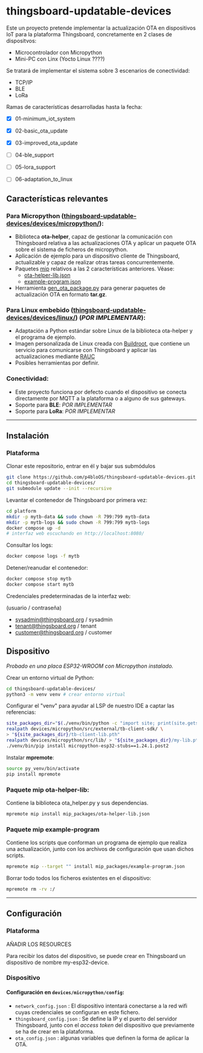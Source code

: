 # thingsboard-updatable-devices

Este un proyecto pretende implementar la actualización OTA en dispositivos IoT para la plataforma Thingsboard, concretamente en 2 clases de dispositvos:
- Microcontrolador con Micropython
- Mini-PC con Linx (Yocto Linux ????)

Se tratará de implementar el sistema sobre 3 escenarios de conectividad:
- TCP/IP
- BLE
- LoRa

Ramas de características desarrolladas hasta la fecha:
- [x] 01-minimum_iot_system
- [x] 02-basic_ota_update
- [x] 03-improved_ota_update
- [ ] 04-ble_support
- [ ] 05-lora_support
- [ ] 06-adaptation_to_linux


## Características relevantes

### Para **Micropython** ([thingsboard-updatable-devices/devices/micropython/](https://github.com/p4bloOS/thingsboard-updatable-devices/tree/master/devices/micropython)):

- Biblioteca **ota-helper**, capaz de gestionar la comunicación con Thingsboard relativa a las actualizaciones OTA y aplicar un paquete OTA sobre el sistema de ficheros de micropython.
- Aplicación de ejemplo para un dispositivo cliente de Thingsboard, actualizable y capaz de realizar otras tareas concurrentemente.
- Paquetes [mip](https://docs.micropython.org/en/latest/reference/packages.html) relativos a las 2 características anteriores. Véase:
    - [ota-helper-lib.json](https://github.com/p4bloOS/thingsboard-updatable-devices/blob/master/devices/micropython/mip_packages/ota-helper-lib.json)
    - [example-program.json](https://github.com/p4bloOS/thingsboard-updatable-devices/blob/master/devices/micropython/mip_packages/example-program.json)
- Herramienta [gen_ota_package.py](https://github.com/p4bloOS/thingsboard-updatable-devices/blob/master/devices/micropython/tools/gen_ota_package.py) para generar paquetes de actualización OTA en formato **tar.gz**.


### Para **Linux embebido** ([thingsboard-updatable-devices/devices/linux/](https://github.com/p4bloOS/thingsboard-updatable-devices/tree/master/devices/linux)) (*POR IMPLEMENTAR*):

- Adaptación a Python estándar sobre Linux de la biblioteca ota-helper y el programa de ejemplo.
- Imagen personalizada de Linux creada con [Buildroot](https://buildroot.org/), que contiene un servicio para comunicarse con Thingsboard y aplicar las actualizaciones mediante [RAUC](https://rauc.io/)
- Posibles herramientas por definir.

### Conectividad:

- Este proyecto funciona por defecto cuando el dispositivo se conecta directamente por MQTT a la plataforma o a alguno de sus gateways.
- Soporte para **BLE**: *POR IMPLEMENTAR*
- Soporte para **LoRa**: *POR IMPLEMENTAR*


---

## Instalación


### Plataforma

Clonar este repositorio, entrar en él y bajar sus submódulos
```bash
git clone https://github.com/p4bloOS/thingsboard-updatable-devices.git
cd thingsboard-updatable-devices/
git submodule update --init --recursive
```

Levantar el contenedor de Thingsboard por primera vez:
```bash
cd platform
mkdir -p mytb-data && sudo chown -R 799:799 mytb-data
mkdir -p mytb-logs && sudo chown -R 799:799 mytb-logs
docker compose up -d
# interfaz web escuchando en http://localhost:8080/
```

Consultar los logs:
```bash
docker compose logs -f mytb
```

Detener/reanudar el contenedor:
```bash
docker compose stop mytb
docker compose start mytb
```

Credenciales predeterminadas de la interfaz web:

(usuario / contraseña)
- sysadmin@thingsboard.org / sysadmin
- tenant@thingsboard.org / tenant
- customer@thingsboard.org / customer


## Dispositivo





*Probado en una placa ESP32-WROOM con Micropython instalado.*

Crear un entorno virtual de Python:
```bash
cd thingsboard-updatable-devices/
python3 -m venv venv # crear entorno virtual
```

Configurar el "venv" para ayudar al LSP de nuestro IDE a captar las referencias:
```bash
site_packages_dir="$(./venv/bin/python -c "import site; print(site.getsitepackages()[0])")"
realpath devices/micropython/src/external/tb-client-sdk/ \
> "${site_packages_dir}/tb-client-lib.pth"
realpath devices/micropython/src/lib/ > "${site_packages_dir}/my-lib.pth"
./venv/bin/pip install micropython-esp32-stubs==1.24.1.post2
```

Instalar **mpremote**:
```bash
source py_venv/bin/activate
pip install mpremote
```

### Paquete mip **ota-helper-lib**:
  Contiene la biblioteca ota_helper.py y sus dependencias.
```bash
mpremote mip install mip_packages/ota-helper-lib.json
```

### Paquete mip **example-program**
Contiene los scripts que conforman un programa de ejemplo que realiza una actualización,
junto con los archivos de configuración que usan dichos scripts.
```bash
mpremote mip --target "" install mip_packages/example-program.json
```

Borrar todo todos los ficheros existentes en el dispositivo:
```bash
mpremote rm -rv :/
```


---

## Configuración

### Plataforma


AÑADIR LOS RESOURCES

Para recibir los datos del dispositivo, se puede crear en Thingsboard un dispositivo de nombre my-esp32-device.


### Dispositivo

#### Configuración en `devices/micropython/config`:
- `network_config.json` : El dispositivo intentará conectarse a la red wifi cuyas credenciales se configuran en este fichero.
- `thingsboard_config.json` : Se define la IP y el puerto del servidor Thingsboard, junto con el *access token* del dispositivo que previamente se ha de crear en la plataforma.
- `ota_config.json` : algunas variables que definen la forma de aplicar la OTA.
